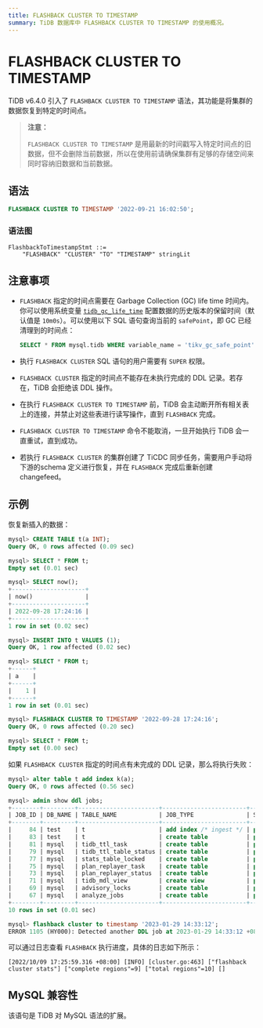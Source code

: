 ```yaml
---
title: FLASHBACK CLUSTER TO TIMESTAMP
summary: TiDB 数据库中 FLASHBACK CLUSTER TO TIMESTAMP 的使用概况。
---
```


# FLASHBACK CLUSTER TO TIMESTAMP

TiDB v6.4.0 引入了 `FLASHBACK CLUSTER TO TIMESTAMP` 语法，其功能是将集群的数据恢复到特定的时间点。

> **注意：**
>
> `FLASHBACK CLUSTER TO TIMESTAMP` 是用最新的时间戳写入特定时间点的旧数据，但不会删除当前数据，所以在使用前请确保集群有足够的存储空间来同时容纳旧数据和当前数据。

## 语法

```sql
FLASHBACK CLUSTER TO TIMESTAMP '2022-09-21 16:02:50';
```

### 语法图

```ebnf+diagram
FlashbackToTimestampStmt ::=
    "FLASHBACK" "CLUSTER" "TO" "TIMESTAMP" stringLit
```

## 注意事项

* `FLASHBACK` 指定的时间点需要在 Garbage Collection (GC) life time 时间内。你可以使用系统变量 [`tidb_gc_life_time`](/system-variables.md#tidb_gc_life_time-从-v50-版本开始引入) 配置数据的历史版本的保留时间（默认值是 `10m0s`）。可以使用以下 SQL 语句查询当前的 `safePoint`，即 GC 已经清理到的时间点：

    ```sql
    SELECT * FROM mysql.tidb WHERE variable_name = 'tikv_gc_safe_point';
    ```

* 执行 `FLASHBACK CLUSTER` SQL 语句的用户需要有 `SUPER` 权限。
* `FLASHBACK CLUSTER` 指定的时间点不能存在未执行完成的 DDL 记录。若存在，TiDB 会拒绝该 DDL 操作。
* 在执行 `FLASHBACK CLUSTER TO TIMESTAMP` 前，TiDB 会主动断开所有相关表上的连接，并禁止对这些表进行读写操作，直到 `FLASHBACK` 完成。
* `FLASHBACK CLUSTER TO TIMESTAMP` 命令不能取消，一旦开始执行 TiDB 会一直重试，直到成功。
* 若执行 `FLASHBACK CLUSTER` 的集群创建了 TiCDC 同步任务，需要用户手动将下游的schema 定义进行恢复，并在 `FLASHBACK` 完成后重新创建 changefeed。

## 示例

恢复新插入的数据：

```sql
mysql> CREATE TABLE t(a INT);
Query OK, 0 rows affected (0.09 sec)

mysql> SELECT * FROM t;
Empty set (0.01 sec)

mysql> SELECT now();
+---------------------+
| now()               |
+---------------------+
| 2022-09-28 17:24:16 |
+---------------------+
1 row in set (0.02 sec)

mysql> INSERT INTO t VALUES (1);
Query OK, 1 row affected (0.02 sec)

mysql> SELECT * FROM t;
+------+
| a    |
+------+
|    1 |
+------+
1 row in set (0.01 sec)

mysql> FLASHBACK CLUSTER TO TIMESTAMP '2022-09-28 17:24:16';
Query OK, 0 rows affected (0.20 sec)

mysql> SELECT * FROM t;
Empty set (0.00 sec)
```

如果 `FLASHBACK CLUSTER` 指定的时间点有未完成的 DDL 记录，那么将执行失败：

```sql
mysql> alter table t add index k(a);
Query OK, 0 rows affected (0.56 sec)

mysql> admin show ddl jobs;
+--------+---------+-----------------------+------------------------+--------------+-----------+----------+-----------+---------------------+---------------------+---------------------+--------+
| JOB_ID | DB_NAME | TABLE_NAME            | JOB_TYPE               | SCHEMA_STATE | SCHEMA_ID | TABLE_ID | ROW_COUNT | CREATE_TIME         | START_TIME          | END_TIME            | STATE  |
+--------+---------+-----------------------+------------------------+--------------+-----------+----------+-----------+---------------------+---------------------+---------------------+--------+
|     84 | test    | t                     | add index /* ingest */ | public       |         2 |       82 |         0 | 2023-01-29 14:33:11 | 2023-01-29 14:33:11 | 2023-01-29 14:33:12 | synced |
|     83 | test    | t                     | create table           | public       |         2 |       82 |         0 | 2023-01-29 14:32:55 | 2023-01-29 14:32:55 | 2023-01-29 14:32:55 | synced |
|     81 | mysql   | tidb_ttl_task         | create table           | public       |         1 |       80 |         0 | 2023-01-29 14:28:11 | 2023-01-29 14:28:11 | 2023-01-29 14:28:11 | synced |
|     79 | mysql   | tidb_ttl_table_status | create table           | public       |         1 |       78 |         0 | 2023-01-29 14:28:11 | 2023-01-29 14:28:11 | 2023-01-29 14:28:11 | synced |
|     77 | mysql   | stats_table_locked    | create table           | public       |         1 |       76 |         0 | 2023-01-29 14:28:11 | 2023-01-29 14:28:11 | 2023-01-29 14:28:11 | synced |
|     75 | mysql   | plan_replayer_task    | create table           | public       |         1 |       74 |         0 | 2023-01-29 14:28:11 | 2023-01-29 14:28:11 | 2023-01-29 14:28:11 | synced |
|     73 | mysql   | plan_replayer_status  | create table           | public       |         1 |       72 |         0 | 2023-01-29 14:28:10 | 2023-01-29 14:28:10 | 2023-01-29 14:28:11 | synced |
|     71 | mysql   | tidb_mdl_view         | create view            | public       |         1 |       70 |         0 | 2023-01-29 14:28:10 | 2023-01-29 14:28:10 | 2023-01-29 14:28:10 | synced |
|     69 | mysql   | advisory_locks        | create table           | public       |         1 |       68 |         0 | 2023-01-29 14:28:10 | 2023-01-29 14:28:10 | 2023-01-29 14:28:10 | synced |
|     67 | mysql   | analyze_jobs          | create table           | public       |         1 |       66 |         0 | 2023-01-29 14:28:10 | 2023-01-29 14:28:10 | 2023-01-29 14:28:10 | synced |
+--------+---------+-----------------------+------------------------+--------------+-----------+----------+-----------+---------------------+---------------------+---------------------+--------+
10 rows in set (0.01 sec)

mysql> flashback cluster to timestamp '2023-01-29 14:33:12';
ERROR 1105 (HY000): Detected another DDL job at 2023-01-29 14:33:12 +0800 CST, can't do flashback
```

可以通过日志查看 `FLASHBACK` 执行进度，具体的日志如下所示：

```
[2022/10/09 17:25:59.316 +08:00] [INFO] [cluster.go:463] ["flashback cluster stats"] ["complete regions"=9] ["total regions"=10] []
```

## MySQL 兼容性

该语句是 TiDB 对 MySQL 语法的扩展。
